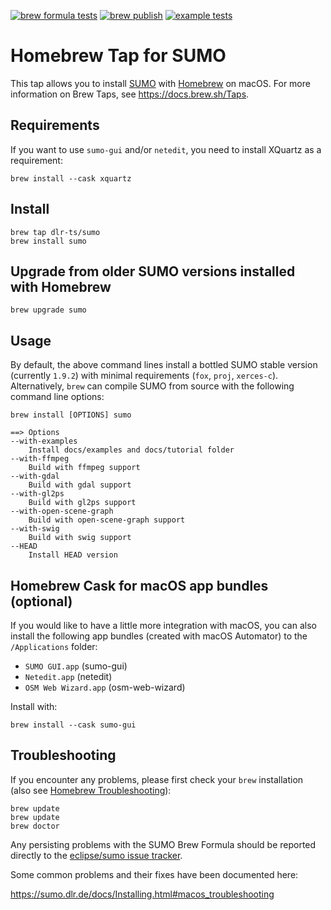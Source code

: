 [![brew formula tests](https://github.com/DLR-TS/homebrew-sumo/actions/workflows/tests.yml/badge.svg)](https://github.com/DLR-TS/homebrew-sumo/actions/workflows/tests.yml)
[![brew publish](https://github.com/DLR-TS/homebrew-sumo/actions/workflows/publish.yml/badge.svg)](https://github.com/DLR-TS/homebrew-sumo/actions/workflows/publish.yml)
[![example tests](https://github.com/DLR-TS/homebrew-sumo/actions/workflows/example_tests.yml/badge.svg)](https://github.com/DLR-TS/homebrew-sumo/actions/workflows/example_tests.yml)

# Homebrew Tap for SUMO

This tap allows you to install [SUMO](https://projects.eclipse.org/projects/technology.sumo) with [Homebrew](https://brew.sh/) on macOS.
For more information on Brew Taps, see https://docs.brew.sh/Taps.

## Requirements

If you want to use `sumo-gui` and/or `netedit`, you need to install XQuartz as a requirement:

    brew install --cask xquartz

## Install

    brew tap dlr-ts/sumo
    brew install sumo

## Upgrade from older SUMO versions installed with Homebrew

    brew upgrade sumo

## Usage

By default, the above command lines install a bottled SUMO stable version (currently ```1.9.2```) with minimal requirements (```fox```, ```proj```, ```xerces-c```).
Alternatively, ```brew``` can compile SUMO from source with the following command line options:


    brew install [OPTIONS] sumo
    
    ==> Options
    --with-examples
        Install docs/examples and docs/tutorial folder
    --with-ffmpeg
        Build with ffmpeg support
    --with-gdal
        Build with gdal support
    --with-gl2ps
        Build with gl2ps support
    --with-open-scene-graph
        Build with open-scene-graph support
    --with-swig
        Build with swig support
    --HEAD
        Install HEAD version

## Homebrew Cask for macOS app bundles (optional)

If you would like to have a little more integration with macOS, you can also install the following app bundles (created with macOS Automator) to the `/Applications` folder:

 * `SUMO GUI.app` (sumo-gui)
 * `Netedit.app` (netedit)
 * `OSM Web Wizard.app` (osm-web-wizard)

Install with:

    brew install --cask sumo-gui

## Troubleshooting

If you encounter any problems, please first check your ```brew``` installation (also see [Homebrew Troubleshooting](https://docs.brew.sh/Troubleshooting)):

    brew update
    brew update
    brew doctor

Any persisting problems with the SUMO Brew Formula should be reported directly to the [eclipse/sumo issue tracker](https://github.com/eclipse/sumo/issues).

Some common problems and their fixes have been documented here:

https://sumo.dlr.de/docs/Installing.html#macos_troubleshooting
